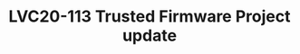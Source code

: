 ---
categories:
- lvc20
description: Trusted Firmware is growing fast!<br /> New external maintainers, new
  projects recently joined, new Security vulnerability process, new Open CI on Arm
  & partners boards!<br /> Come and listen to all the latest exciting developments
  for all the projects part of the Trusted Firmware family (TF-A, TF-M, Hafnium, mbedTLS,
  OP-TEE)!!!"
image: /assets/images/featured-images/lvc20/LVC20-113.png
session_id: LVC20-113
session_room: '[Track 1] IoT/Edge/Embedded'
session_slot:
  end_time: 2020-09-22 14:25
  start_time: 2020-09-22 14:00
session_speakers:
- speaker_bio: Matteo is Director of Software Technology Management at Arm and serves
    as Chairman of the Board for Trusted Firmware . He drives Arm&#39;s community
    effort into various open source projects, focusing on security architectures,
    firmware &amp; kernel interfaces, platform security requirements and ecosystem
    enablement. In a previous life, he spent many years managing and working on embedded
    software developments for networking and automotive devices across various companies,
    where firmware meant BSPs and lot of proprietary headache.
  speaker_company: Arm
  speaker_image: http://avatars.sched.co/7/02/7234934/avatar.jpg.320x320px.jpg?7c9
  speaker_name: Matteo Carlini
  speaker_position: Co-Chair, Trustedfirmware.org &amp; Director, Software Technology
    Management, Arm
  speaker_role: attendee, speaker
- speaker_bio: Shebu is the Technology Manager of Trusted Firmware-M (Open Source
    Reference Implementation of Platform Security Architecture). Mbed TLS (Open SOurce
    TLS Library) and the co-chair of the Open Governance community project Trustedfirmware.org.
    Shebu represents Arm in the Linaro IoT and Embedded (LITE) Group. As part of Arm’s
    Open Source Software group, Shebu has been involved in various Open Source projects
    that Arm is part of.
  speaker_company: Arm
  speaker_image: http://avatars.sched.co/b/b1/7249965/avatar.jpg.320x320px.jpg?bd3
  speaker_name: Shebu Varghese Kuriakose
  speaker_position: Co-Chair, Trustedfirmware.org &amp; Director, Software Technology
    Management, Arm
  speaker_role: speaker
session_track: Open Source Development
tag: session
tags: Open Source Development
title: LVC20-113 Trusted Firmware Project update
---